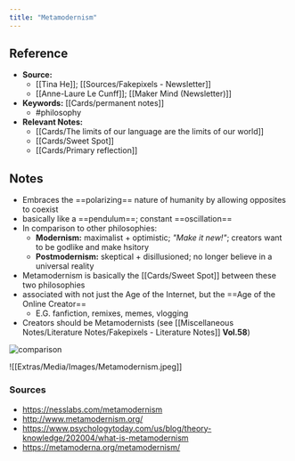 ```yaml
---
title: "Metamodernism"
---
```

## Reference
- **Source:** 
	- [[Tina He]]; [[Sources/Fakepixels - Newsletter]]
	- [[Anne-Laure Le Cunff]]; [[Maker Mind (Newsletter)]]
- **Keywords:** [[Cards/permanent notes]]
	- #philosophy
- **Relevant Notes:**
	- [[Cards/The limits of our language are the limits of our world]]
	- [[Cards/Sweet Spot]]
	- [[Cards/Primary reflection]]
## Notes
- Embraces the ==polarizing== nature of humanity by allowing opposites to coexist
- basically like a ==pendulum==; constant ==oscillation==
- In comparison to other philosophies:
	- **Modernism:** maximalist + optimistic;  *"Make it new!"*; creators want to  be godlike and make hsitory
	- **Postmodernism:** skeptical + disillusioned; no longer believe in a universal reality
- Metamodernism is basically the [[Cards/Sweet Spot]] between these two philosophies
- associated with not just the Age of the Internet, but the ==Age of the Online Creator==
	- E.G. fanfiction, remixes, memes, vlogging
- Creators should be Metamodernists (see [[Miscellaneous Notes/Literature Notes/Fakepixels - Literature Notes]] **Vol.58**)

![comparison](https://nesslabs.com/wp-content/uploads/2019/12/metamodernism-illustration.jpg)

![[Extras/Media/Images/Metamodernism.jpeg]]
### Sources
- https://nesslabs.com/metamodernism
- http://www.metamodernism.org/
- https://www.psychologytoday.com/us/blog/theory-knowledge/202004/what-is-metamodernism
- https://metamoderna.org/metamodernism/